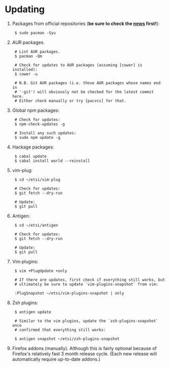 # Updating

1. Packages from official repositories (**be sure to check the [news]
   first!**):

        $ sudo pacman -Syu

2. AUR packages.

        # List AUR packages.
        $ pacman -Qm

        # Check for updates to AUR packages (assuming [cower] is installed):
        $ cower -u

        # N.B. Git AUR packages (i.e. those AUR packages whose names end in
        # '-git') will obviously not be checked for the latest commit here.
        # Either check manually or try [pacvcs] for that.

3. Global npm packages:

        # Check for updates:
        $ npm-check-updates -g

        # Install any such updates:
        $ sudo npm update -g

4. Hackage packages:

        $ cabal update
        $ cabal install world --reinstall

5. vim-plug:

        $ cd ~/etsi/vim-plug

        # Check for updates:
        $ git fetch --dry-run

        # Update:
        $ git pull

6. Antigen:

        $ cd ~/etsi/antigen

        # Check for updates:
        $ git fetch --dry-run

        # Update:
        $ git pull

7. Vim plugins:

        $ vim +PlugUpdate +only

        # If there are updates, first check if everything still works, but
        # ultimately be sure to update `vim-plugins-snapshot` from vim:

        :PlugSnapshot ~/etsi/vim-plugins-snapshot | only

8. Zsh plugins:

        $ antigen update

        # Similar to the vim plugins, update the `zsh-plugins-snapshot` once
        # confirmed that everything still works:

        $ antigen snapshot ~/etsi/zsh-plugins-snapshot

9. Firefox addons (manually). Although this is fairly optional because of
   Firefox's relatively fast 3 month release cycle. (Each new release will
   automatically require up-to-date addons.)

[news]: https://www.archlinux.org/news/
[cower]: https://github.com/falconindy/cower
[pacvcs]: https://gist.github.com/pzl/123e7fea9a580737b92b
